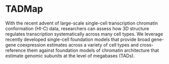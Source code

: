 # TADMap
With the recent advent of large-scale single-cell transcription chromatin conformation (HI-C) data, researchers can assess how 3D structure regulates transcription systematically across many cell types. We leverage recently developed single-cell foundation models that provide broad gene-gene coexpression estimates across a variety of cell types and cross-reference them against foundation models of chromatin architecture that estimate genomic subunits at the level of megabases (TADs). 

